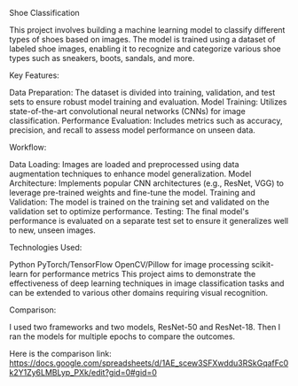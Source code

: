 Shoe Classification

This project involves building a machine learning model to classify different types of shoes based on images. The model is trained using a dataset of labeled shoe images, enabling it to recognize and categorize various shoe types such as sneakers, boots, sandals, and more.

Key Features:

Data Preparation: The dataset is divided into training, validation, and test sets to ensure robust model training and evaluation.
Model Training: Utilizes state-of-the-art convolutional neural networks (CNNs) for image classification.
Performance Evaluation: Includes metrics such as accuracy, precision, and recall to assess model performance on unseen data.

Workflow:

Data Loading: Images are loaded and preprocessed using data augmentation techniques to enhance model generalization.
Model Architecture: Implements popular CNN architectures (e.g., ResNet, VGG) to leverage pre-trained weights and fine-tune the model.
Training and Validation: The model is trained on the training set and validated on the validation set to optimize performance.
Testing: The final model's performance is evaluated on a separate test set to ensure it generalizes well to new, unseen images.

Technologies Used:

Python
PyTorch/TensorFlow
OpenCV/Pillow for image processing
scikit-learn for performance metrics
This project aims to demonstrate the effectiveness of deep learning techniques in image classification tasks and can be extended to various other domains requiring visual recognition.

Comparison:

I used two frameworks and two models, ResNet-50 and ResNet-18. Then I ran the models for multiple epochs to compare the outcomes. 

Here is the comparison link: https://docs.google.com/spreadsheets/d/1AE_scew3SFXwddu3RSkGqafFc0k2Y1Zy6LMBLyp_PXk/edit?gid=0#gid=0 
